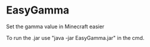 # EasyGamma
Set the gamma value in Minecraft easier

To run the .jar use "java -jar EasyGamma.jar" in the cmd.
